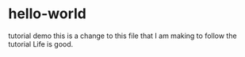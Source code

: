 # hello-world
tutorial demo
this is a change to this file that I am making to follow the tutorial
Life is good.  
